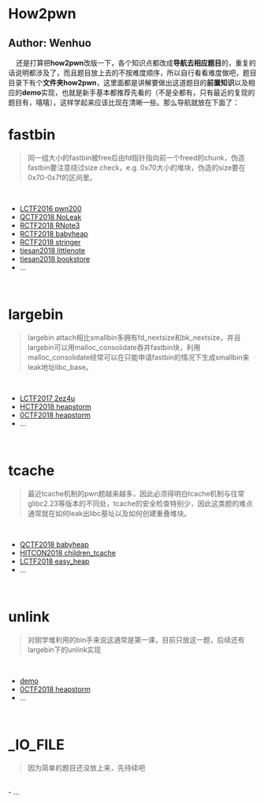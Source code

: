 # How2pwn
## Author: Wenhuo

&nbsp;&nbsp;&nbsp;&nbsp;还是打算把**how2pwn**改版一下，各个知识点都改成**导航去相应题目**的，重复的话说明都涉及了，而且题目放上去的不按难度顺序，所以自行看看难度做吧，题目目录下有个**文件夹how2pwn**，这里面都是讲解要做出这道题目的**前置知识**以及相应的**demo**实现，也就是新手基本都推荐先看的（不是全都有，只有最近的复现的题目有，嘻嘻），这样学起来应该比现在清晰一些。那么导航就放在下面了：

**fastbin**
======
> 同一组大小的fastbin被free后由fd指针指向前一个freed的chunk，伪造fastbin要注意绕过size check，e.g. 0x70大小的堆块，伪造的size要在0x70-0x7f的区间里。

</br>

- [LCTF2016 pwn200](https://github.com/fangdada/ctf/tree/master/how2pwn/house_of_spirit/lctf2016_pwn200)
- [QCTF2018 NoLeak](https://github.com/fangdada/ctf/tree/master/QCTF2018/NoLeak)
- [RCTF2018 RNote3](https://github.com/fangdada/ctf/tree/master/RCTF2018/RNote3)
- [RCTF2018 babyheap](https://github.com/fangdada/ctf/tree/master/RCTF2018/babyheap)
- [RCTF2018 stringer](https://github.com/fangdada/ctf/tree/master/RCTF2018/stringer)
- [tiesan2018 littlenote](https://github.com/fangdada/ctf/tree/master/tiesan2018/littlenote)
- [tiesan2018 bookstore](https://github.com/fangdada/ctf/tree/master/tiesan2018/bookstore)
- ...

</br>

**largebin**
=======
> largebin attach相比smallbin多拥有fd_nextsize和bk_nextsize，并且largebin可以用malloc_consolidate吞并fastbin块，利用malloc_consolidate经常可以在只能申请fastbin的情况下生成smallbin来leak地址libc_base。

</br>

- [LCTF2017 2ez4u](https://github.com/fangdada/ctf/tree/master/LCTF2017/largebin_2ez4u)
- [HCTF2018 heapstorm](https://github.com/fangdada/ctf/tree/master/HCTF2018/heapstorm)
- [0CTF2018 heapstorm](https://github.com/fangdada/ctf/tree/master/0CTF2018/heapstorm2)
- ...

</br>


**tcache**
======
> 最近tcache机制的pwn题越来越多，因此必须得明白tcache机制与往常glibc2.23等版本的不同处，tcache的安全检查特别少，因此这类题的难点通常就在如何leak出libc基址以及如何创建重叠堆块。

</br>

- [QCTF2018 babyheap](https://github.com/fangdada/ctf/tree/master/QCTF2018/babyheap)
- [HITCON2018 children_tcache](https://github.com/fangdada/ctf/tree/master/HITCON2018/child_tcache)
- [LCTF2018 easy_heap](https://github.com/fangdada/ctf/tree/master/LCTF2018/easyheap)
- ...

</br>

**unlink**
=====
> 对刚学堆利用的bin手来说这通常是第一课，目前只放这一题，后续还有largebin下的unlink实现

</br>

- [demo](https://github.com/fangdada/ctf/tree/master/how2pwn/unsafe_unlink)
- [0CTF2018 heapstorm](https://github.com/fangdada/ctf/tree/master/0CTF2018/heapstorm2)
- ...

</br>


**_IO_FILE**
=======
> 因为简单的题目还没放上来，先待续吧

</br>
- ...

</br>

